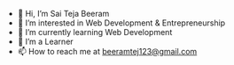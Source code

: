 - 👋 Hi, I’m Sai Teja Beeram
- 👀 I’m interested in Web Development & Entrepreneurship
- 🌱 I’m currently learning Web Development
- 💞️ I’m a Learner
- 📫 How to reach me at beeramtej123@gmail.com

<!---
saiteja810/saiteja810 is a ✨ special ✨ repository because its `README.md` (this file) appears on your GitHub profile.
You can click the Preview link to take a look at your changes.
--->
